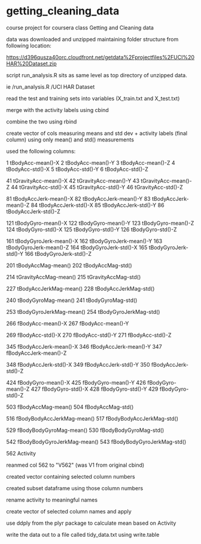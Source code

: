 getting_cleaning_data
=====================

course project for coursera class Getting and Cleaning data

data was downloaded and unzipped maintaining folder structure from following location:

https://d396qusza40orc.cloudfront.net/getdata%2Fprojectfiles%2FUCI%20HAR%20Dataset.zip 

script run_analysis.R sits as same level as top directory of unzipped data.

ie
/run_analysis.R
/UCI HAR Dataset

read the test and training sets into variables (X_train.txt and X_test.txt)

merge with the activity labels using cbind

combine the two using rbind

create vector of cols measuring means and std dev + activity labels (final column)
using only mean() and std() measurements

used the following columns:

1 tBodyAcc-mean()-X
2 tBodyAcc-mean()-Y
3 tBodyAcc-mean()-Z
4 tBodyAcc-std()-X
5 tBodyAcc-std()-Y
6 tBodyAcc-std()-Z
 
41 tGravityAcc-mean()-X
42 tGravityAcc-mean()-Y
43 tGravityAcc-mean()-Z
44 tGravityAcc-std()-X
45 tGravityAcc-std()-Y
46 tGravityAcc-std()-Z
 
81 tBodyAccJerk-mean()-X
82 tBodyAccJerk-mean()-Y
83 tBodyAccJerk-mean()-Z
84 tBodyAccJerk-std()-X
85 tBodyAccJerk-std()-Y
86 tBodyAccJerk-std()-Z

121 tBodyGyro-mean()-X
122 tBodyGyro-mean()-Y
123 tBodyGyro-mean()-Z
124 tBodyGyro-std()-X
125 tBodyGyro-std()-Y
126 tBodyGyro-std()-Z

161 tBodyGyroJerk-mean()-X
162 tBodyGyroJerk-mean()-Y
163 tBodyGyroJerk-mean()-Z
164 tBodyGyroJerk-std()-X
165 tBodyGyroJerk-std()-Y
166 tBodyGyroJerk-std()-Z
 
201 tBodyAccMag-mean()
202 tBodyAccMag-std()
 
214 tGravityAccMag-mean()
215 tGravityAccMag-std()

 
227 tBodyAccJerkMag-mean()
228 tBodyAccJerkMag-std()

240 tBodyGyroMag-mean()
241 tBodyGyroMag-std()
 
253 tBodyGyroJerkMag-mean()
254 tBodyGyroJerkMag-std()
 
266 fBodyAcc-mean()-X
267 fBodyAcc-mean()-Y

269 fBodyAcc-std()-X
270 fBodyAcc-std()-Y
271 fBodyAcc-std()-Z
 
345 fBodyAccJerk-mean()-X
346 fBodyAccJerk-mean()-Y
347 fBodyAccJerk-mean()-Z

348 fBodyAccJerk-std()-X
349 fBodyAccJerk-std()-Y
350 fBodyAccJerk-std()-Z
 
424 fBodyGyro-mean()-X
425 fBodyGyro-mean()-Y
426 fBodyGyro-mean()-Z
427 fBodyGyro-std()-X
428 fBodyGyro-std()-Y
429 fBodyGyro-std()-Z
 
503 fBodyAccMag-mean()
504 fBodyAccMag-std()
 
516 fBodyBodyAccJerkMag-mean()
517 fBodyBodyAccJerkMag-std()

529 fBodyBodyGyroMag-mean()
530 fBodyBodyGyroMag-std()

542 fBodyBodyGyroJerkMag-mean()
543 fBodyBodyGyroJerkMag-std()

562 Activity

reanmed col 562 to "V562" (was V1 from original cbind)

created vector containing selected column numbers

created subset dataframe using those column numbers

rename activity to meaningful names

create vector of selected column names and apply

use ddply from the plyr package to calculate mean based on Activity

write the data out to a file called tidy_data.txt using write.table


